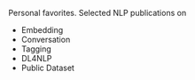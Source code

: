 Personal favorites. Selected NLP publications on
* Embedding
* Conversation
* Tagging
* DL4NLP
* Public Dataset
